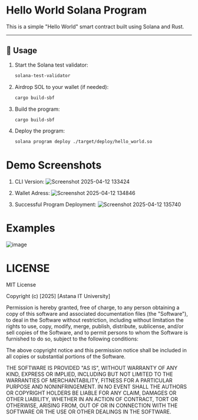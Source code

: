 # Hello World Solana Program

This is a simple "Hello World" smart contract built using Solana and Rust.

---

## 🚀 Usage

1. Start the Solana test validator:
   ```bash
   solana-test-validator

2. Airdrop SOL to your wallet (if needed):
   ```bash
   cargo build-sbf

3. Build the program:
   ```bash
   cargo build-sbf

4. Deploy the program:
   ```bash
   solana program deploy ./target/deploy/hello_world.so

# Demo Screenshots
1. CLI Version:
   ![Screenshot 2025-04-12 133424](https://github.com/user-attachments/assets/981f3994-9472-4b16-9bd9-af8eabac3ac2)

2. Wallet Adress:
   ![Screenshot 2025-04-12 134846](https://github.com/user-attachments/assets/1b338d01-40f7-4750-8c11-0c10b3100d66)

3. Successful Program Deployment:
   ![Screenshot 2025-04-12 135740](https://github.com/user-attachments/assets/ad070153-0902-4ed8-9dc0-d3c59977fd71)

# Examples
![image](https://github.com/user-attachments/assets/3da46da0-10ed-4962-9954-a966dfe6272b)

# LICENSE
MIT License

Copyright (c) [2025] [Astana IT University]

Permission is hereby granted, free of charge, to any person obtaining a copy
of this software and associated documentation files (the "Software"), to deal
in the Software without restriction, including without limitation the rights
to use, copy, modify, merge, publish, distribute, sublicense, and/or sell
copies of the Software, and to permit persons to whom the Software is
furnished to do so, subject to the following conditions:

The above copyright notice and this permission notice shall be included in all
copies or substantial portions of the Software.

THE SOFTWARE IS PROVIDED "AS IS", WITHOUT WARRANTY OF ANY KIND, EXPRESS OR
IMPLIED, INCLUDING BUT NOT LIMITED TO THE WARRANTIES OF MERCHANTABILITY,
FITNESS FOR A PARTICULAR PURPOSE AND NONINFRINGEMENT. IN NO EVENT SHALL THE
AUTHORS OR COPYRIGHT HOLDERS BE LIABLE FOR ANY CLAIM, DAMAGES OR OTHER
LIABILITY, WHETHER IN AN ACTION OF CONTRACT, TORT OR OTHERWISE, ARISING FROM,
OUT OF OR IN CONNECTION WITH THE SOFTWARE OR THE USE OR OTHER DEALINGS IN THE
SOFTWARE.






